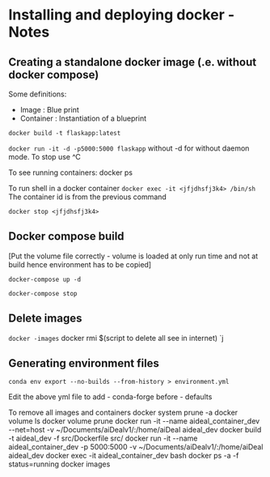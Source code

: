 # Installing and deploying docker - Notes

## Creating a standalone docker image (.e. without docker compose)
Some definitions:

- Image : Blue print
- Container : Instantiation of a blueprint


`
docker build -t flaskapp:latest
`

`
docker run -it -d -p5000:5000 flaskapp
`
without -d for without daemon mode. To stop use ^C

To see running containers: docker ps

To run shell in a docker container
`
docker exec -it <jfjdhsfj3k4> /bin/sh 
`
The container id is from the previous command

`
docker stop <jfjdhsfj3k4>
`

## Docker compose build
[Put the volume file correctly - volume is loaded at only run time and not at build hence environment has to be copied]

```
docker-compose up -d

docker-compose stop
```

## Delete images
`
docker -images
        `
docker rmi $(script to delete all see in internet)
`j


## Generating environment files
`
conda env export --no-builds --from-history > environment.yml
`

Edit the above yml file to add - conda-forge before - defaults


To remove all images and containers
docker system prune -a
docker volume ls
docker volume prune
docker run -it --name aideal_container_dev --net=host -v ~/Documents/aiDealv1/:/home/aiDeal aideal_dev
docker build -t aideal_dev -f src/Dockerfile src/
docker run -it --name aideal_container_dev -p 5000:5000 -v ~/Documents/aiDealv1/:/home/aiDeal aideal_dev
docker exec -it aideal_container_dev bash
docker ps -a -f status=running
docker images
